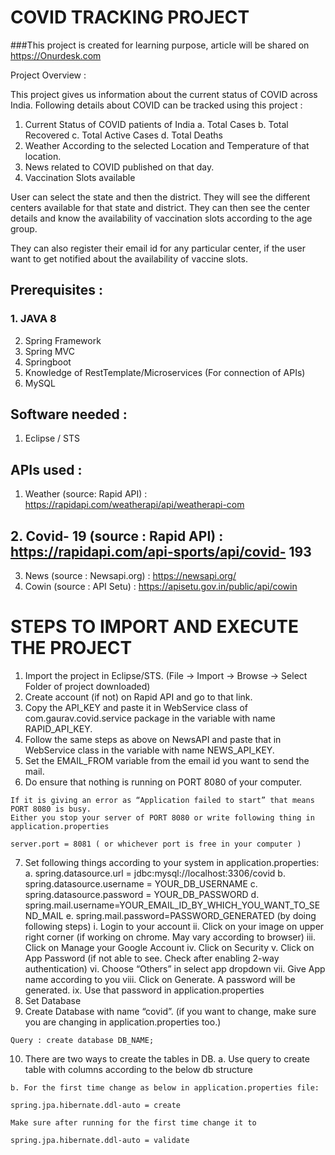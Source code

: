 # COVID TRACKING PROJECT

###This project is created for learning purpose, article will be shared on https://Onurdesk.com

Project Overview :

This project gives us information about the current status of COVID across India. Following
details about COVID can be tracked using this project :

1. Current Status of COVID patients of India
    a. Total Cases
    b. Total Recovered
    c. Total Active Cases
    d. Total Deaths
2. Weather According to the selected Location and Temperature of that location.
3. News related to COVID published on that day.
4. Vaccination Slots available

User can select the state and then the district. They will see the different centers available for
that state and district. They can then see the center details and know the availability of
vaccination slots according to the age group.

They can also register their email id for any particular center, if the user want to get notified
about the availability of vaccine slots.

## Prerequisites :

### 1. JAVA 8

2. Spring Framework
3. Spring MVC
4. Springboot
5. Knowledge of RestTemplate/Microservices (For connection of APIs)
6. MySQL

## Software needed :

1. Eclipse / STS

## APIs used :

1. Weather (source: Rapid API) : https://rapidapi.com/weatherapi/api/weatherapi-com

## 2. Covid- 19 (source : Rapid API) : https://rapidapi.com/api-sports/api/covid- 193

3. News (source : Newsapi.org) : https://newsapi.org/
4. Cowin (source : API Setu) : https://apisetu.gov.in/public/api/cowin


# STEPS TO IMPORT AND EXECUTE THE PROJECT

1. Import the project in Eclipse/STS. (File -> Import -> Browse -> Select Folder of project
    downloaded)
2. Create account (if not) on Rapid API and go to that link.
3. Copy the API_KEY and paste it in WebService class of com.gaurav.covid.service
    package in the variable with name RAPID_API_KEY.
4. Follow the same steps as above on NewsAPI and paste that in WebService class in
    the variable with name NEWS_API_KEY.
5. Set the EMAIL_FROM variable from the email id you want to send the mail.
6. Do ensure that nothing is running on PORT 8080 of your computer.

```
If it is giving an error as “Application failed to start” that means PORT 8080 is busy.
Either you stop your server of PORT 8080 or write following thing in
application.properties
```
```
server.port = 8081 ( or whichever port is free in your computer )
```
7. Set following things according to your system in application.properties:
    a. spring.datasource.url = jdbc:mysql://localhost:3306/covid
    b. spring.datasource.username = YOUR_DB_USERNAME
    c. spring.datasource.password = YOUR_DB_PASSWORD
    d. spring.mail.username=YOUR_EMAIL_ID_BY_WHICH_YOU_WANT_TO_SEND_MAIL
    e. spring.mail.password=PASSWORD_GENERATED (by doing following steps)
       i. Login to your account
ii. Click on your image on upper right corner (if working on chrome. May
vary according to browser)
iii. Click on Manage your Google Account
iv. Click on Security
v. Click on App Password (if not able to see. Check after enabling 2-way
authentication)
vi. Choose “Others” in select app dropdown
vii. Give App name according to you
viii. Click on Generate. A password will be generated.
ix. Use that password in application.properties
8. Set Database
9. Create Database with name “covid”. (if you want to change, make sure you are
    changing in application.properties too.)

```
Query : create database DB_NAME;
```

10. There are two ways to create the tables in DB.
    a. Use query to create table with columns according to the below db structure

```
b. For the first time change as below in application.properties file:
```
```
spring.jpa.hibernate.ddl-auto = create
```
```
Make sure after running for the first time change it to
```
```
spring.jpa.hibernate.ddl-auto = validate
```
